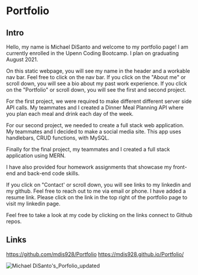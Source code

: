 # Portfolio

## Intro
Hello, my name is Michael DiSanto and welcome to my portfolio page! 
I am currently enrolled in the Upenn Coding Bootcamp. I plan on graduating August 2021.

On this static webpage, you will see my name in the header and a workable nav bar. Feel free to click on the nav bar.
If you click on the "About me" or scroll down, you will see a bio about my past work experience.
If you click on the "Portfolio" or scroll down, you will see the first and second project.

For the first project, we were required to make different different server side API calls. My teammates and I created a Dinner Meal Planning API where you plan each meal and drink each day of the week.

For our second project, we needed to create a full stack web application. My teammates and I decided to make a social media site. This app uses handlebars, CRUD functions, with MySQL.

Finally for the final project, my teammates and I created a full stack application using MERN.

I have also provided four homework assignments that showcase my front-end and back-end code skills.

If you click on "Contact' or scroll down, you will see links to my linkedin and my github. Feel free to reach out to me via email or phone.
I have added a resume link. Please click on the link in the top right of the portfolio page to visit my linkedin page.

Feel free to take a look at my code by clicking on the links connect to Github repos.

## Links
https://github.com/mdis928/Portfolio
https://mdis928.github.io/Portfolio/


![Michael DiSanto's_Porfolio_updated](https://user-images.githubusercontent.com/79114439/123528894-59463800-d6b9-11eb-8e21-deb09d930781.png)






